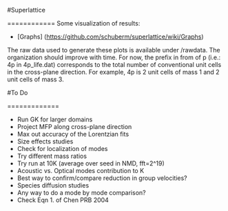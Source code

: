 

#Superlattice

============
Some visualization of results:

* [Graphs] (https://github.com/schuberm/superlattice/wiki/Graphs)

The raw data used to generate these plots is available under /rawdata. The organization should improve with time. For now, the prefix in from of p (i.e.: 4p in 4p_life.dat) corresponds to the total number of conventional unit cells in the cross-plane direction. For example, 4p is 2 unit cells of mass 1 and 2 unit cells of mass 3. 

#To Do

=============

* Run GK for larger domains
* Project MFP along cross-plane direction
* Max out accuracy of the Lorentzian fits
* Size effects studies
* Check for localization of modes
* Try different mass ratios
* Try run at 10K (average over seed in NMD, fft=2^19)
* Acoustic vs. Optical modes contribution to K
* Best way to confirm/compare reduction in group velocities?
* Species diffusion studies
* Any way to do a mode by mode comparison?
* Check Eqn 1. of Chen PRB 2004
